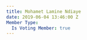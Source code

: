 ```yaml
---
title: Mohamet Lamine Ndiaye
date: 2019-06-04 13:46:00 Z
Member Type:
  Is Voting Member: true
---
```


